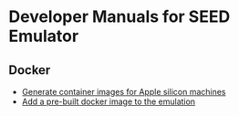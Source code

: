 # Developer Manuals for SEED Emulator


## Docker

- [Generate container images for Apple silicon machines](./arm.md)
- [Add a pre-built docker image to the emulation](./prebuilt-docker.md)

